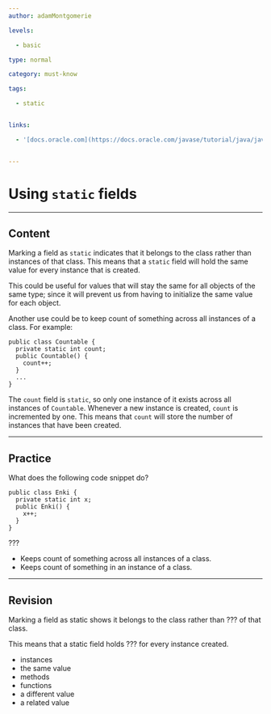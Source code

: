 ```yaml
---
author: adamMontgomerie

levels:

  - basic

type: normal

category: must-know

tags:

  - static


links:

  - '[docs.oracle.com](https://docs.oracle.com/javase/tutorial/java/javaOO/classvars.html){website}'


---
```


# Using `static` fields

---
## Content

Marking a field as `static` indicates that it belongs to the class rather than instances of that class. This means that a `static` field will hold the same value for every instance that is created.

This could be useful for values that will stay the same for all objects of the same type; since it will prevent us from having to initialize the same value for each object.

Another use could be to keep count of something across all instances of a class. For example:
```
public class Countable {
  private static int count;
  public Countable() {
    count++;
  }
  ...
}
```
The `count` field is `static`, so only one instance of it exists across all instances of `Countable`. Whenever a new instance is created, `count` is incremented by one. This means that `count` will store the number of instances that have been created.

---
## Practice

What does the following code snippet do? 
```
public class Enki {
  private static int x;
  public Enki() {
    x++;
  }
}
```
???

* Keeps count of something across all instances of a class.
* Keeps count of something in an instance of a class.

---
## Revision

Marking a field as static shows it belongs to the class rather than ??? of that class.

This means that a static field holds ??? for every instance created.


* instances
* the same value
* methods
* functions
* a different value
* a related value

 
